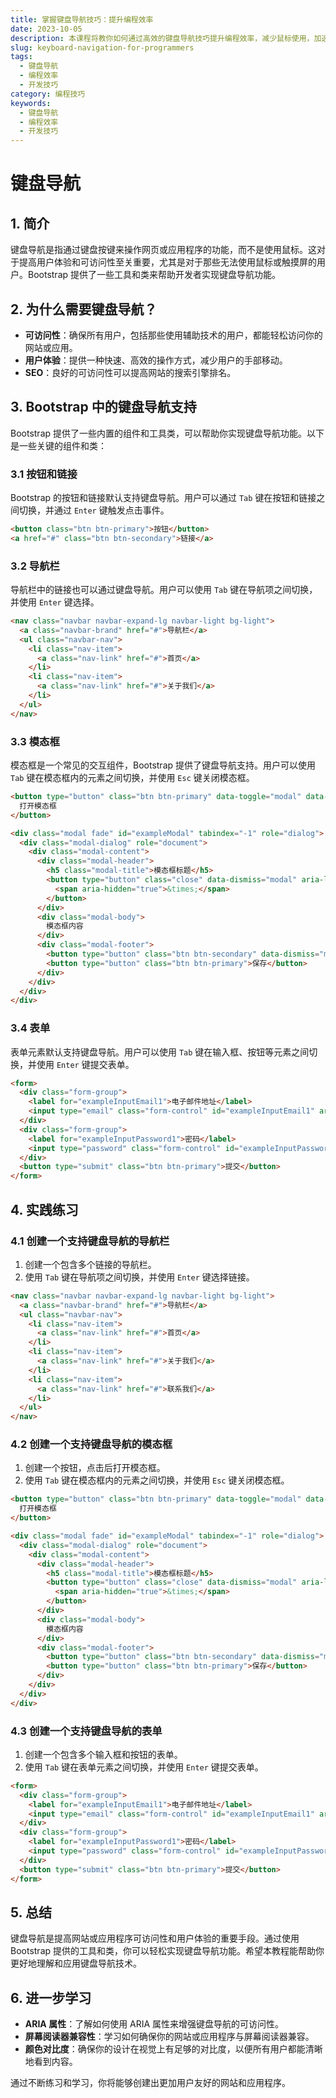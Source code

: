 ```yaml
---
title: 掌握键盘导航技巧：提升编程效率
date: 2023-10-05
description: 本课程将教你如何通过高效的键盘导航技巧提升编程效率，减少鼠标使用，加速开发流程。
slug: keyboard-navigation-for-programmers
tags:
  - 键盘导航
  - 编程效率
  - 开发技巧
category: 编程技巧
keywords:
  - 键盘导航
  - 编程效率
  - 开发技巧
---
```


# 键盘导航

## 1. 简介

键盘导航是指通过键盘按键来操作网页或应用程序的功能，而不是使用鼠标。这对于提高用户体验和可访问性至关重要，尤其是对于那些无法使用鼠标或触摸屏的用户。Bootstrap 提供了一些工具和类来帮助开发者实现键盘导航功能。

## 2. 为什么需要键盘导航？

- **可访问性**：确保所有用户，包括那些使用辅助技术的用户，都能轻松访问你的网站或应用。
- **用户体验**：提供一种快速、高效的操作方式，减少用户的手部移动。
- **SEO**：良好的可访问性可以提高网站的搜索引擎排名。

## 3. Bootstrap 中的键盘导航支持

Bootstrap 提供了一些内置的组件和工具类，可以帮助你实现键盘导航功能。以下是一些关键的组件和类：

### 3.1 按钮和链接

Bootstrap 的按钮和链接默认支持键盘导航。用户可以通过 `Tab` 键在按钮和链接之间切换，并通过 `Enter` 键触发点击事件。

```html
<button class="btn btn-primary">按钮</button>
<a href="#" class="btn btn-secondary">链接</a>
```

### 3.2 导航栏

导航栏中的链接也可以通过键盘导航。用户可以使用 `Tab` 键在导航项之间切换，并使用 `Enter` 键选择。

```html
<nav class="navbar navbar-expand-lg navbar-light bg-light">
  <a class="navbar-brand" href="#">导航栏</a>
  <ul class="navbar-nav">
    <li class="nav-item">
      <a class="nav-link" href="#">首页</a>
    </li>
    <li class="nav-item">
      <a class="nav-link" href="#">关于我们</a>
    </li>
  </ul>
</nav>
```

### 3.3 模态框

模态框是一个常见的交互组件，Bootstrap 提供了键盘导航支持。用户可以使用 `Tab` 键在模态框内的元素之间切换，并使用 `Esc` 键关闭模态框。

```html
<button type="button" class="btn btn-primary" data-toggle="modal" data-target="#exampleModal">
  打开模态框
</button>

<div class="modal fade" id="exampleModal" tabindex="-1" role="dialog">
  <div class="modal-dialog" role="document">
    <div class="modal-content">
      <div class="modal-header">
        <h5 class="modal-title">模态框标题</h5>
        <button type="button" class="close" data-dismiss="modal" aria-label="关闭">
          <span aria-hidden="true">&times;</span>
        </button>
      </div>
      <div class="modal-body">
        模态框内容
      </div>
      <div class="modal-footer">
        <button type="button" class="btn btn-secondary" data-dismiss="modal">关闭</button>
        <button type="button" class="btn btn-primary">保存</button>
      </div>
    </div>
  </div>
</div>
```

### 3.4 表单

表单元素默认支持键盘导航。用户可以使用 `Tab` 键在输入框、按钮等元素之间切换，并使用 `Enter` 键提交表单。

```html
<form>
  <div class="form-group">
    <label for="exampleInputEmail1">电子邮件地址</label>
    <input type="email" class="form-control" id="exampleInputEmail1" aria-describedby="emailHelp">
  </div>
  <div class="form-group">
    <label for="exampleInputPassword1">密码</label>
    <input type="password" class="form-control" id="exampleInputPassword1">
  </div>
  <button type="submit" class="btn btn-primary">提交</button>
</form>
```

## 4. 实践练习

### 4.1 创建一个支持键盘导航的导航栏

1. 创建一个包含多个链接的导航栏。
2. 使用 `Tab` 键在导航项之间切换，并使用 `Enter` 键选择链接。

```html
<nav class="navbar navbar-expand-lg navbar-light bg-light">
  <a class="navbar-brand" href="#">导航栏</a>
  <ul class="navbar-nav">
    <li class="nav-item">
      <a class="nav-link" href="#">首页</a>
    </li>
    <li class="nav-item">
      <a class="nav-link" href="#">关于我们</a>
    </li>
    <li class="nav-item">
      <a class="nav-link" href="#">联系我们</a>
    </li>
  </ul>
</nav>
```

### 4.2 创建一个支持键盘导航的模态框

1. 创建一个按钮，点击后打开模态框。
2. 使用 `Tab` 键在模态框内的元素之间切换，并使用 `Esc` 键关闭模态框。

```html
<button type="button" class="btn btn-primary" data-toggle="modal" data-target="#exampleModal">
  打开模态框
</button>

<div class="modal fade" id="exampleModal" tabindex="-1" role="dialog">
  <div class="modal-dialog" role="document">
    <div class="modal-content">
      <div class="modal-header">
        <h5 class="modal-title">模态框标题</h5>
        <button type="button" class="close" data-dismiss="modal" aria-label="关闭">
          <span aria-hidden="true">&times;</span>
        </button>
      </div>
      <div class="modal-body">
        模态框内容
      </div>
      <div class="modal-footer">
        <button type="button" class="btn btn-secondary" data-dismiss="modal">关闭</button>
        <button type="button" class="btn btn-primary">保存</button>
      </div>
    </div>
  </div>
</div>
```

### 4.3 创建一个支持键盘导航的表单

1. 创建一个包含多个输入框和按钮的表单。
2. 使用 `Tab` 键在表单元素之间切换，并使用 `Enter` 键提交表单。

```html
<form>
  <div class="form-group">
    <label for="exampleInputEmail1">电子邮件地址</label>
    <input type="email" class="form-control" id="exampleInputEmail1" aria-describedby="emailHelp">
  </div>
  <div class="form-group">
    <label for="exampleInputPassword1">密码</label>
    <input type="password" class="form-control" id="exampleInputPassword1">
  </div>
  <button type="submit" class="btn btn-primary">提交</button>
</form>
```

## 5. 总结

键盘导航是提高网站或应用程序可访问性和用户体验的重要手段。通过使用 Bootstrap 提供的工具和类，你可以轻松实现键盘导航功能。希望本教程能帮助你更好地理解和应用键盘导航技术。

## 6. 进一步学习

- **ARIA 属性**：了解如何使用 ARIA 属性来增强键盘导航的可访问性。
- **屏幕阅读器兼容性**：学习如何确保你的网站或应用程序与屏幕阅读器兼容。
- **颜色对比度**：确保你的设计在视觉上有足够的对比度，以便所有用户都能清晰地看到内容。

通过不断练习和学习，你将能够创建出更加用户友好的网站和应用程序。